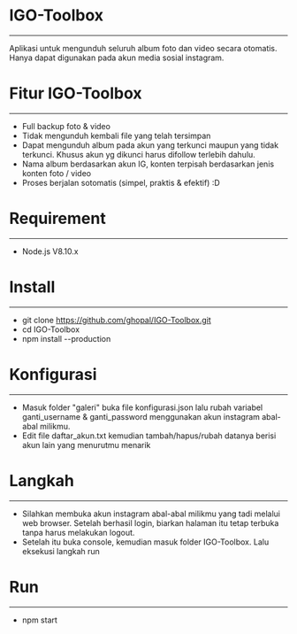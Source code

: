 # IGO-Toolbox
-----
Aplikasi untuk mengunduh seluruh album foto dan video secara otomatis. Hanya dapat digunakan pada akun media sosial instagram.

# Fitur IGO-Toolbox
-----
- Full backup foto & video
- Tidak mengunduh kembali file yang telah tersimpan
- Dapat mengunduh album pada akun yang terkunci maupun yang tidak terkunci. Khusus akun yg dikunci harus difollow terlebih dahulu.
- Nama album berdasarkan akun IG, konten terpisah berdasarkan jenis konten foto / video
- Proses berjalan sotomatis (simpel, praktis & efektif) :D

# Requirement
-----
- Node.js V8.10.x

# Install 
-----
- git clone https://github.com/ghopal/IGO-Toolbox.git
- cd IGO-Toolbox
- npm install --production

# Konfigurasi 
-----
- Masuk folder "galeri" buka file konfigurasi.json lalu rubah variabel ganti_username & ganti_password menggunakan akun instagram abal-abal milikmu.
- Edit file daftar_akun.txt kemudian tambah/hapus/rubah datanya berisi akun lain yang menurutmu menarik

# Langkah 
-----
- Silahkan membuka akun instagram abal-abal milikmu yang tadi melalui web browser. Setelah berhasil login, biarkan halaman itu tetap terbuka tanpa harus melakukan logout.
- Setelah itu buka console, kemudian masuk folder IGO-Toolbox. Lalu eksekusi langkah run

# Run
----
- npm start
